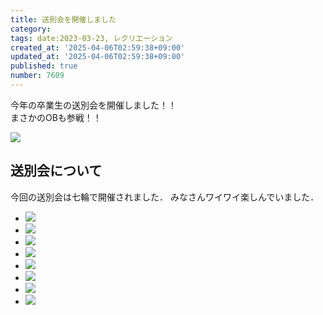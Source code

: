 ```yaml
---
title: 送別会を開催しました
category:
tags: date:2023-03-23, レクリエーション
created_at: '2025-04-06T02:59:38+09:00'
updated_at: '2025-04-06T02:59:38+09:00'
published: true
number: 7609
---
```




今年の卒業生の送別会を開催しました！！  
まさかのOBも参戦！！

<img src="https://img.esa.io/uploads/production/attachments/13979/2025/04/06/148142/9470877b-4cd8-41a6-ab11-86c6b1bffdac.webp" loading='lazy' /><br>

## 送別会について
今回の送別会は七輪で開催されました．
みなさんワイワイ楽しんでいました．

<div class="img-container">
    <ul class="slider">
        <li><img src="https://img.esa.io/uploads/production/attachments/13979/2025/04/06/148142/3909a03b-afea-4d37-b526-83b8fdd14420.webp" loading='lazy' /></li>
        <li><img src="https://img.esa.io/uploads/production/attachments/13979/2025/04/06/148142/058fa1a6-9496-4dfa-8210-a066ed854e58.webp" loading='lazy' /></li>
        <li><img src="https://img.esa.io/uploads/production/attachments/13979/2025/04/06/148142/234295a1-caf3-4d50-af05-3f5015aad41f.webp" loading='lazy' /></li>
        <li><img src="https://img.esa.io/uploads/production/attachments/13979/2025/04/06/148142/c5dc7735-d14e-4fe4-820b-55b9140619f6.webp" loading='lazy' /></li>
        <li><img src="https://img.esa.io/uploads/production/attachments/13979/2025/04/06/148142/b3a68780-5e24-48ec-964e-3d0a33c4a6b1.webp" loading='lazy' /></li>
        <li><img src="https://img.esa.io/uploads/production/attachments/13979/2025/04/06/148142/d7e3cea6-c96a-41a5-a637-6b36db3285d0.webp" loading='lazy' /></li>
        <li><img src="https://img.esa.io/uploads/production/attachments/13979/2025/04/06/148142/5172044c-8924-4307-ac6e-c5bb60c5ae1f.webp" loading='lazy' /></li>
        <li><img src="https://img.esa.io/uploads/production/attachments/13979/2025/04/06/148142/e9e437b7-d024-44b4-a4b0-b2fc7fdffd5d.webp" loading='lazy' /></li>
    </ul>
</div>

